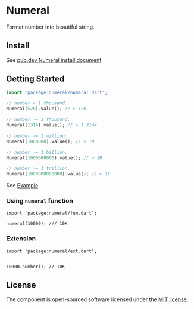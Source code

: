 # Numeral

Format number into beautiful string.

## Install

See [pub.dev Numeral install document](https://pub.dev/packages/numeral/install)

## Getting Started

```dart
import 'package:numeral/numeral.dart';

// number < 1 thousand.
Numeral(520).value(); // > 520

// number >= 1 thousand.
Numeral(1314).value(); // > 1.314K

// number >= 1 million.
Numeral(1000000).value(); // > 1M

// number >= 1 billion.
Numeral(1000000000).value(); // > 1B

// number >= 1 trillion.
Numeral(1000000000000).value(); // > 1T
```

See [Example](example)


### Using `numeral` function

```
import 'package:numeral/fun.dart';

numeral(10000); /// 10K
```

### Extension

```
import 'package:numeral/ext.dart';


10000.number(); // 10K
```

## License

The component is open-sourced software licensed under the [MIT license](LICENSE).

